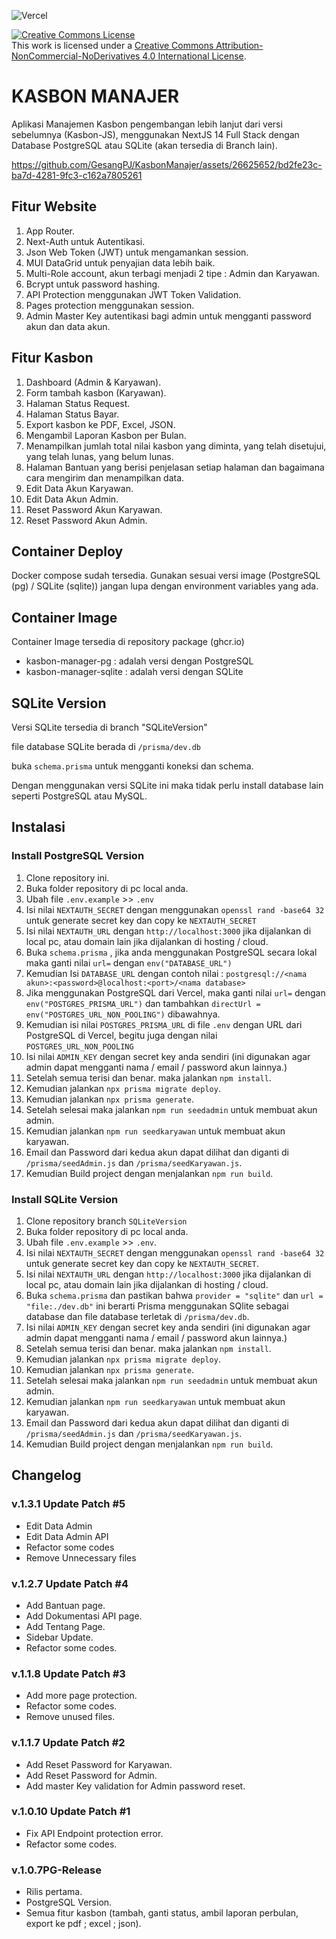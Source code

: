 ![Vercel](https://vercelbadge.vercel.app/api/GesangPJ/KasbonManajer?style=for-the-badge)

<a rel="license" href="http://creativecommons.org/licenses/by-nc-nd/4.0/"><img alt="Creative Commons License" style="border-width:0" src="https://i.creativecommons.org/l/by-nc-nd/4.0/88x31.png" /></a><br />This work is licensed under a <a rel="license" href="http://creativecommons.org/licenses/by-nc-nd/4.0/">Creative Commons Attribution-NonCommercial-NoDerivatives 4.0 International License</a>.

# KASBON MANAJER

Aplikasi Manajemen Kasbon pengembangan lebih lanjut dari versi sebelumnya (Kasbon-JS),
menggunakan NextJS 14 Full Stack dengan Database PostgreSQL atau SQLite (akan tersedia di Branch lain).


https://github.com/GesangPJ/KasbonManajer/assets/26625652/bd2fe23c-ba7d-4281-9fc3-c162a7805261



## Fitur Website

1. App Router.
2. Next-Auth untuk Autentikasi.
3. Json Web Token (JWT) untuk mengamankan session.
4. MUI DataGrid untuk penyajian data lebih baik.
5. Multi-Role account, akun terbagi menjadi 2 tipe : Admin dan Karyawan.
6. Bcrypt untuk password hashing.
7. API Protection menggunakan JWT Token Validation.
8. Pages protection menggunakan session.
9. Admin Master Key autentikasi bagi admin untuk mengganti password akun dan data akun.

## Fitur Kasbon

1. Dashboard (Admin & Karyawan).
2. Form tambah kasbon (Karyawan).
3. Halaman Status Request.
4. Halaman Status Bayar.
5. Export kasbon ke PDF, Excel, JSON.
6. Mengambil Laporan Kasbon per Bulan.
7. Menampilkan jumlah total nilai kasbon yang diminta, yang telah disetujui, yang telah lunas, yang belum lunas.
8. Halaman Bantuan yang berisi penjelasan setiap halaman dan bagaimana cara mengirim dan menampilkan data.
9. Edit Data Akun Karyawan.
10. Edit Data Akun Admin.
11. Reset Password Akun Karyawan.
12. Reset Password Akun Admin.

## Container Deploy

Docker compose sudah tersedia. Gunakan sesuai versi image (PostgreSQL (pg) / SQLite (sqlite))
jangan lupa dengan environment variables yang ada.

## Container Image

Container Image tersedia di repository package (ghcr.io)

- kasbon-manager-pg : adalah versi dengan PostgreSQL
- kasbon-manager-sqlite : adalah versi dengan SQLite

## SQLite Version

Versi SQLite tersedia di branch "SQLiteVersion"

file database SQLite berada di `/prisma/dev.db`

buka `schema.prisma` untuk mengganti koneksi dan schema.

Dengan menggunakan versi SQLite ini maka tidak perlu install database lain seperti PostgreSQL atau MySQL.

## Instalasi

### Install PostgreSQL Version

1. Clone repository ini.
2. Buka folder repository di pc local anda.
3. Ubah file `.env.example` >> `.env`
4. Isi nilai `NEXTAUTH_SECRET` dengan menggunakan `openssl rand -base64 32` untuk generate secret key dan copy ke `NEXTAUTH_SECRET`
5. Isi nilai `NEXTAUTH_URL` dengan `http://localhost:3000` jika dijalankan di local pc, atau domain lain jika dijalankan di hosting / cloud.
6. Buka `schema.prisma` , jika anda menggunakan PostgreSQL secara lokal maka ganti nilai `url=` dengan `env("DATABASE_URL")`
7. Kemudian Isi `DATABASE_URL` dengan contoh nilai : `postgresql://<nama akun>:<password>@localhost:<port>/<nama database>`
8. Jika menggunakan PostgreSQL dari Vercel, maka ganti nilai `url=` dengan `env("POSTGRES_PRISMA_URL")` dan tambahkan `directUrl = env("POSTGRES_URL_NON_POOLING")` dibawahnya.
9. Kemudian isi nilai `POSTGRES_PRISMA_URL` di file `.env` dengan URL dari PostgreSQL di Vercel, begitu juga dengan nilai `POSTGRES_URL_NON_POOLING`
10. Isi nilai `ADMIN_KEY` dengan secret key anda sendiri (ini digunakan agar admin dapat mengganti nama / email / password akun lainnya.)
11. Setelah semua terisi dan benar. maka jalankan `npm install`.
12. Kemudian jalankan `npx prisma migrate deploy`.
13. Kemudian jalankan `npx prisma generate`.
14. Setelah selesai maka jalankan `npm run seedadmin` untuk membuat akun admin.
15. Kemudian jalankan `npm run seedkaryawan` untuk membuat akun karyawan.
16. Email dan Password dari kedua akun dapat dilihat dan diganti di `/prisma/seedAdmin.js` dan `/prisma/seedKaryawan.js`.
17. Kemudian Build project dengan menjalankan `npm run build`.

### Install SQLite Version

1. Clone repository branch `SQLiteVersion`
2. Buka folder repository di pc local anda.
3. Ubah file `.env.example` >> `.env`.
4. Isi nilai `NEXTAUTH_SECRET` dengan menggunakan `openssl rand -base64 32` untuk generate secret key dan copy ke `NEXTAUTH_SECRET`.
5. Isi nilai `NEXTAUTH_URL` dengan `http://localhost:3000` jika dijalankan di local pc, atau domain lain jika dijalankan di hosting / cloud.
6. Buka `schema.prisma` dan pastikan bahwa `provider = "sqlite"` dan `url = "file:./dev.db"` ini berarti Prisma menggunakan SQlite sebagai database dan file database terletak di `/prisma/dev.db`.
7. Isi nilai `ADMIN_KEY` dengan secret key anda sendiri (ini digunakan agar admin dapat mengganti nama / email / password akun lainnya.)
8. Setelah semua terisi dan benar. maka jalankan `npm install`.
9. Kemudian jalankan `npx prisma migrate deploy`.
10. Kemudian jalankan `npx prisma generate`.
11. Setelah selesai maka jalankan `npm run seedadmin` untuk membuat akun admin.
12. Kemudian jalankan `npm run seedkaryawan` untuk membuat akun karyawan.
13. Email dan Password dari kedua akun dapat dilihat dan diganti di `/prisma/seedAdmin.js` dan `/prisma/seedKaryawan.js`.
14. Kemudian Build project dengan menjalankan `npm run build`.

## Changelog

### v.1.3.1 Update Patch #5

- Edit Data Admin
- Edit Data Admin API
- Refactor some codes
- Remove Unnecessary files

### v.1.2.7 Update Patch #4

- Add Bantuan page.
- Add Dokumentasi API page.
- Add Tentang Page.
- Sidebar Update.
- Refactor some codes.

### v.1.1.8 Update Patch #3

- Add more page protection.
- Refactor some codes.
- Remove unused files.

### v.1.1.7 Update Patch #2

- Add Reset Password for Karyawan.
- Add Reset Password for Admin.
- Add master Key validation for Admin password reset.

### v.1.0.10 Update Patch #1

- Fix API Endpoint protection error.
- Refactor some codes.

### v.1.0.7PG-Release

- Rilis pertama.
- PostgreSQL Version.
- Semua fitur kasbon (tambah, ganti status, ambil laporan perbulan, export ke pdf ; excel ; json).
